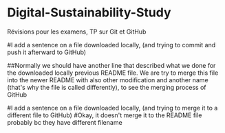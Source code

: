 # Digital-Sustainability-Study
Révisions pour les examens, TP sur Git et GitHub

#I add a sentence on a file downloaded locally, (and trying to commit and push it afterward to GitHub)

##Normally we should have another line that described what we done for the downloaded locally previous README file. We are try to merge this file into the newer README with also other modification and another name (that's why the file is called differently), to see the merging process of GitHub

#I add a sentence on a file downloaded locally, (and trying to merge it to a different file to GitHub)
#Okay, it doesn't merge it to the README file probably bc they have different filename
